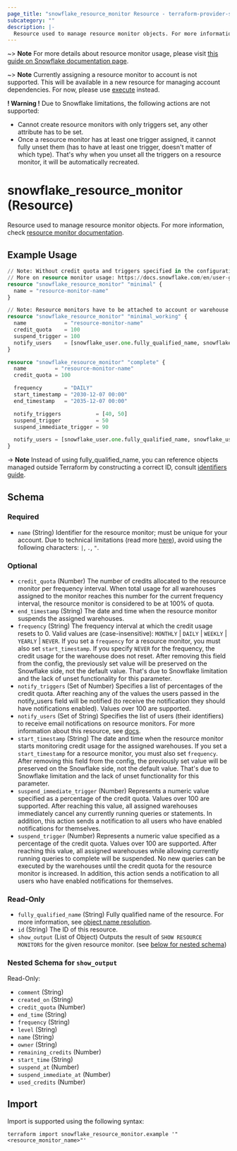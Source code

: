 ```yaml
---
page_title: "snowflake_resource_monitor Resource - terraform-provider-snowflake"
subcategory: ""
description: |-
  Resource used to manage resource monitor objects. For more information, check resource monitor documentation https://docs.snowflake.com/en/user-guide/resource-monitors.
---
```


~> **Note** For more details about resource monitor usage, please visit [this guide on Snowflake documentation page](https://docs.snowflake.com/en/user-guide/resource-monitors).

~> **Note** Currently assigning a resource monitor to account is not supported. This will be available in a new resource for managing account dependencies. For now, please use [execute](./execute) instead.

**! Warning !** Due to Snowflake limitations, the following actions are not supported:
- Cannot create resource monitors with only triggers set, any other attribute has to be set.
- Once a resource monitor has at least one trigger assigned, it cannot fully unset them (has to have at least one trigger, doesn't matter of which type). That's why when you unset all the triggers on a resource monitor, it will be automatically recreated.

# snowflake_resource_monitor (Resource)

Resource used to manage resource monitor objects. For more information, check [resource monitor documentation](https://docs.snowflake.com/en/user-guide/resource-monitors).

## Example Usage

```terraform
// Note: Without credit quota and triggers specified in the configuration, the resource monitor is not performing any work.
// More on resource monitor usage: https://docs.snowflake.com/en/user-guide/resource-monitors.
resource "snowflake_resource_monitor" "minimal" {
  name = "resource-monitor-name"
}

// Note: Resource monitors have to be attached to account or warehouse to be able to track credit usage.
resource "snowflake_resource_monitor" "minimal_working" {
  name            = "resource-monitor-name"
  credit_quota    = 100
  suspend_trigger = 100
  notify_users    = [snowflake_user.one.fully_qualified_name, snowflake_user.two.fully_qualified_name]
}

resource "snowflake_resource_monitor" "complete" {
  name         = "resource-monitor-name"
  credit_quota = 100

  frequency       = "DAILY"
  start_timestamp = "2030-12-07 00:00"
  end_timestamp   = "2035-12-07 00:00"

  notify_triggers           = [40, 50]
  suspend_trigger           = 50
  suspend_immediate_trigger = 90

  notify_users = [snowflake_user.one.fully_qualified_name, snowflake_user.two.fully_qualified_name]
}
```
-> **Note** Instead of using fully_qualified_name, you can reference objects managed outside Terraform by constructing a correct ID, consult [identifiers guide](../guides/identifiers_rework_design_decisions#new-computed-fully-qualified-name-field-in-resources).
<!-- TODO(SNOW-1634854): include an example showing both methods-->

<!-- schema generated by tfplugindocs -->
## Schema

### Required

- `name` (String) Identifier for the resource monitor; must be unique for your account. Due to technical limitations (read more [here](../guides/identifiers_rework_design_decisions#known-limitations-and-identifier-recommendations)), avoid using the following characters: `|`, `.`, `"`.

### Optional

- `credit_quota` (Number) The number of credits allocated to the resource monitor per frequency interval. When total usage for all warehouses assigned to the monitor reaches this number for the current frequency interval, the resource monitor is considered to be at 100% of quota.
- `end_timestamp` (String) The date and time when the resource monitor suspends the assigned warehouses.
- `frequency` (String) The frequency interval at which the credit usage resets to 0. Valid values are (case-insensitive): `MONTHLY` | `DAILY` | `WEEKLY` | `YEARLY` | `NEVER`. If you set a `frequency` for a resource monitor, you must also set `start_timestamp`. If you specify `NEVER` for the frequency, the credit usage for the warehouse does not reset. After removing this field from the config, the previously set value will be preserved on the Snowflake side, not the default value. That's due to Snowflake limitation and the lack of unset functionality for this parameter.
- `notify_triggers` (Set of Number) Specifies a list of percentages of the credit quota. After reaching any of the values the users passed in the notify_users field will be notified (to receive the notification they should have notifications enabled). Values over 100 are supported.
- `notify_users` (Set of String) Specifies the list of users (their identifiers) to receive email notifications on resource monitors. For more information about this resource, see [docs](./user).
- `start_timestamp` (String) The date and time when the resource monitor starts monitoring credit usage for the assigned warehouses. If you set a `start_timestamp` for a resource monitor, you must also set `frequency`.  After removing this field from the config, the previously set value will be preserved on the Snowflake side, not the default value. That's due to Snowflake limitation and the lack of unset functionality for this parameter.
- `suspend_immediate_trigger` (Number) Represents a numeric value specified as a percentage of the credit quota. Values over 100 are supported. After reaching this value, all assigned warehouses immediately cancel any currently running queries or statements. In addition, this action sends a notification to all users who have enabled notifications for themselves.
- `suspend_trigger` (Number) Represents a numeric value specified as a percentage of the credit quota. Values over 100 are supported. After reaching this value, all assigned warehouses while allowing currently running queries to complete will be suspended. No new queries can be executed by the warehouses until the credit quota for the resource monitor is increased. In addition, this action sends a notification to all users who have enabled notifications for themselves.

### Read-Only

- `fully_qualified_name` (String) Fully qualified name of the resource. For more information, see [object name resolution](https://docs.snowflake.com/en/sql-reference/name-resolution).
- `id` (String) The ID of this resource.
- `show_output` (List of Object) Outputs the result of `SHOW RESOURCE MONITORS` for the given resource monitor. (see [below for nested schema](#nestedatt--show_output))

<a id="nestedatt--show_output"></a>
### Nested Schema for `show_output`

Read-Only:

- `comment` (String)
- `created_on` (String)
- `credit_quota` (Number)
- `end_time` (String)
- `frequency` (String)
- `level` (String)
- `name` (String)
- `owner` (String)
- `remaining_credits` (Number)
- `start_time` (String)
- `suspend_at` (Number)
- `suspend_immediate_at` (Number)
- `used_credits` (Number)

## Import

Import is supported using the following syntax:

```shell
terraform import snowflake_resource_monitor.example '"<resource_monitor_name>"'
```
